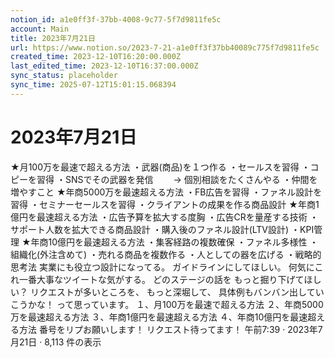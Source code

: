```yaml
---
notion_id: a1e0ff3f-37bb-4008-9c77-5f7d9811fe5c
account: Main
title: 2023年7月21日
url: https://www.notion.so/2023-7-21-a1e0ff3f37bb40089c775f7d9811fe5c
created_time: 2023-12-10T16:20:00.000Z
last_edited_time: 2023-12-10T16:37:00.000Z
sync_status: placeholder
sync_time: 2025-07-12T15:01:15.068394
---
```

# 2023年7月21日

★月100万を最速で超える方法
・武器(商品)を１つ作る
・セールスを習得
・コピーを習得
・SNSでその武器を発信
　　→ 個別相談をたくさんやる
・仲間を増やすこと
★年商5000万を最速超える方法
・FB広告を習得
・ファネル設計を習得
・セミナーセールスを習得
・クライアントの成果を作る商品設計
★年商1億円を最速超える方法
・広告予算を拡大する度胸
・広告CRを量産する技術
・サポート人数を拡大できる商品設計
・購入後のファネル設計(LTV設計)
・KPI管理
★年商10億円を最速超える方法
・集客経路の複数確保
・ファネル多様性
・組織化(外注含めて)
・売れる商品を複数作る
・人としての器を広げる
・戦略的思考法
実業にも役立つ設計になってる。
ガイドラインにしてほしい。
何気にこれ一番大事なツイートな気がする。
どのステージの話を
もっと掘り下げてほしい？
リクエストが多いところを、
もっと深堀して、
具体例もバンバン出していこうかな！
って思っています。
１、月100万を最速で超える方法
２、年商5000万を最速超える方法
３、年商1億円を最速超える方法
４、年商10億円を最速超える方法
番号をリプお願いします！
リクエスト待ってます！
午前7:39 · 2023年7月21日
·
8,113
件の表示